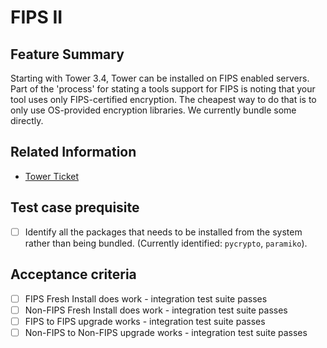 # FIPS II

## Feature Summary

Starting with Tower 3.4, Tower can be installed on FIPS enabled servers.
Part of the 'process' for stating a tools support for FIPS is noting that your tool uses only FIPS-certified encryption.
The cheapest way to do that is to only use OS-provided encryption libraries. We currently bundle some directly.

## Related Information

  * [Tower Ticket](https://github.com/ansible/tower/issues/3094)


## Test case prequisite

  * [ ] Identify all the packages that needs to be installed from the system rather than being bundled. (Currently identified: `pycrypto`, `paramiko`).


## Acceptance criteria

  * [ ] FIPS Fresh Install does work - integration test suite passes
  * [ ] Non-FIPS Fresh Install does work - integration test suite passes
  * [ ] FIPS to FIPS upgrade works - integration test suite passes
  * [ ] Non-FIPS to Non-FIPS upgrade works - integration test suite passes
